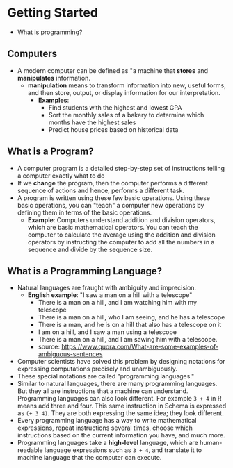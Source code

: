 # Getting Started

* What is programming?

## Computers

* A modern computer can be defined as "a machine that **stores** and **manipulates** information.
  * **manipulation** means to transform information into new, useful forms, and then store, output, or display information for our interpretation.
    * **Examples**:
      * Find students with the highest and lowest GPA
      * Sort the monthly sales of a bakery to determine which months have the highest sales
      * Predict house prices based on historical data

## What is a Program?

* A computer program is a detailed step-by-step set of instructions telling a computer exactly what to do
* If we **change** the program, then the computer performs a different sequence of actions and hence, performs a different task.
* A program is written using these few basic operations. Using these basic operations, you can "teach" a computer new operations by defining them in terms of the basic operations.
  * **Example**: Computers understand addition and division operators, which are basic mathematical operators. You can teach the computer to calculate the average using the addition and division operators by instructing the computer to add all the numbers in a sequence and divide by the sequence size.

## What is a Programming Language?

* Natural languages are fraught with ambiguity and imprecision.
  * **English example**: "I saw a man on a hill with a telescope"
    * There is a man on a hill, and I am watching him with my telescope
    * There is a man on a hill, who I am seeing, and he has a telescope
    * There is a man, and he is on a hill that also has a telescope on it
    * I am on a hill, and I saw a man using a telescope
    * There is a man on a hill, and I am sawing him with a telescope.
    * source: <https://www.quora.com/What-are-some-examples-of-ambiguous-sentences>
* Computer scientists have solved this problem by designing notations for expressing computations precisely and unambiguously.
* These special notations are called "programming languages."
* Similar to natural languages, there are many programming languages. But they all are instructions that a machine can understand. Programming languages can also look different. For example `3 + 4` in R means add three and four. This same
instruction in Schema is expressed as `(+ 3 4)`. They are both expressing the same idea; they look different.
* Every programming language has a way to write mathematical expressions, repeat instructions several times, choose which instructions based on the current information you have, and much more.
* Programming languages take a **high-level** language, which are human-readable language expressions such as `3 + 4`, and translate it to machine language that the computer can execute.
